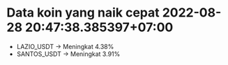 # Data koin yang naik cepat 2022-08-28 20:47:38.385397+07:00

* LAZIO_USDT -> Meningkat 4.38%
* SANTOS_USDT -> Meningkat 3.91%
